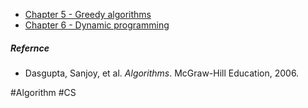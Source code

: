 - [Chapter 5 - Greedy algorithms](Greedy%20algorithms.md)
- [Chapter 6 - Dynamic programming](Dynamic%20programming.md)

##### Refernce
- Dasgupta, Sanjoy, et al. _Algorithms_. McGraw-Hill Education, 2006.


#Algorithm #CS 
